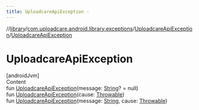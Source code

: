 ```yaml
---
title: UploadcareApiException -
---
```

//[library](../../index.md)/[com.uploadcare.android.library.exceptions](../index.md)/[UploadcareApiException](index.md)/[UploadcareApiException](-uploadcare-api-exception.md)



# UploadcareApiException  
[androidJvm]  
Content  
fun [UploadcareApiException](-uploadcare-api-exception.md)(message: [String](https://kotlinlang.org/api/latest/jvm/stdlib/kotlin/-string/index.html)? = null)  
fun [UploadcareApiException](-uploadcare-api-exception.md)(cause: [Throwable](https://kotlinlang.org/api/latest/jvm/stdlib/kotlin/-throwable/index.html))  
fun [UploadcareApiException](-uploadcare-api-exception.md)(message: [String](https://kotlinlang.org/api/latest/jvm/stdlib/kotlin/-string/index.html), cause: [Throwable](https://kotlinlang.org/api/latest/jvm/stdlib/kotlin/-throwable/index.html))  



